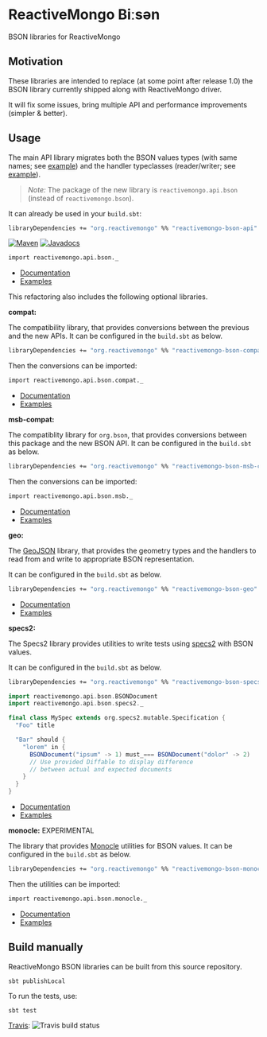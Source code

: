 # ReactiveMongo Biːsən

BSON libraries for ReactiveMongo

## Motivation

These libraries are intended to replace (at some point after release 1.0) the BSON library currently shipped along with ReactiveMongo driver.

It will fix some issues, bring multiple API and performance improvements (simpler & better).

## Usage

The main API library migrates both the BSON values types (with same names; see [example](api/src/test/scala/BSONValueFixtures.scala)) and the handler typeclasses (reader/writer; see [example](api/src/test/scala/HandlerSpec.scala)).

> *Note:* The package of the new library is `reactivemongo.api.bson` (instead of `reactivemongo.bson`).

It can already be used in your `build.sbt`:

```ocaml
libraryDependencies += "org.reactivemongo" %% "reactivemongo-bson-api" % VERSION)
```

[![Maven](https://img.shields.io/maven-central/v/org.reactivemongo/reactivemongo-bson-api_2.12.svg)](http://search.maven.org/#search%7Cga%7C1%7Creactivemongo-bson-api) [![Javadocs](https://javadoc.io/badge/org.reactivemongo/reactivemongo-bson-api_2.12.svg)](https://javadoc.io/doc/org.reactivemongo/reactivemongo-bson-api_2.12)

```ocaml
import reactivemongo.api.bson._
```

- [Documentation](http://reactivemongo.org/releases/0.1x/documentation/tutorial/bison.html)
- [Examples](api/src/test/scala/BSONValueFixtures.scala)

This refactoring also includes the following optional libraries.

**compat:**

The compatibility library, that provides conversions between the previous and the new APIs. It can be configured in the `build.sbt` as below.

```ocaml
libraryDependencies += "org.reactivemongo" %% "reactivemongo-bson-compat" % VERSION
```

Then the conversions can be imported:

```ocaml
import reactivemongo.api.bson.compat._
```

- [Documentation](https://oss.sonatype.org/service/local/repositories/releases/archive/org/reactivemongo/reactivemongo-bson-compat_2.12/0.18.5/reactivemongo-bson-compat_2.12-0.18.5-javadoc.jar/!/reactivemongo/api/bson/compat/index.html)
- [Examples](compat/src/test/scala/ValueConverterSpec.scala)

**msb-compat:**

The compatiblity library for `org.bson`, that provides conversions between this package and the new BSON API. It can be configured in the `build.sbt` as below.

```ocaml
libraryDependencies += "org.reactivemongo" %% "reactivemongo-bson-msb-compat" % VERSION
```

Then the conversions can be imported:

```ocaml
import reactivemongo.api.bson.msb._
```

- [Documentation](https://oss.sonatype.org/service/local/repositories/releases/archive/org/reactivemongo/reactivemongo-bson-msb_2.12/0.18.5/reactivemongo-bson-msb_2.12-0.18.5-javadoc.jar/!/reactivemongo/api/bson/msb/index.html)
- [Examples](msb-compat/src/test/scala/ValueConverterSpec.scala)

**geo:**

The [GeoJSON](https://docs.mongodb.com/manual/reference/geojson/) library, that provides the geometry types and the handlers to read from and write to appropriate BSON representation.

It can be configured in the `build.sbt` as below.

```ocaml
libraryDependencies += "org.reactivemongo" %% "reactivemongo-bson-geo" % VERSION
```

- [Documentation](https://oss.sonatype.org/service/local/repositories/releases/archive/org/reactivemongo/reactivemongo-bson-geo_2.12/0.18.5/reactivemongo-bson-geo_2.12-0.18.5-javadoc.jar/!/reactivemongo/api/bson/geo/index.html)
- [Examples](geo/src/test/scala/GeometrySpec.scala)

**specs2:**

The Specs2 library provides utilities to write tests using [specs2](https://etorreborre.github.io/specs2/) with BSON values.

It can be configured in the `build.sbt` as below.

```ocaml
libraryDependencies += "org.reactivemongo" %% "reactivemongo-bson-specs2" % VERSION
```

```scala
import reactivemongo.api.bson.BSONDocument
import reactivemongo.api.bson.specs2._

final class MySpec extends org.specs2.mutable.Specification {
  "Foo" title

  "Bar" should {
    "lorem" in {
      BSONDocument("ipsum" -> 1) must_=== BSONDocument("dolor" -> 2)
      // Use provided Diffable to display difference
      // between actual and expected documents
    }
  }
}
```

- [Documentation](https://oss.sonatype.org/service/local/repositories/releases/archive/org/reactivemongo/reactivemongo-bson-geo_2.12/0.18.5/reactivemongo-bson-geo_2.12-0.18.5-javadoc.jar/!/reactivemongo/api/bson/geo/index.html)
- [Examples](specs2/src/test/scala/DiffableSpec.scala)

**monocle:** EXPERIMENTAL

The library that provides [Monocle](http://julien-truffaut.github.io/Monocle/) utilities for BSON values. It can be configured in the `build.sbt` as below.

```ocaml
libraryDependencies += "org.reactivemongo" %% "reactivemongo-bson-monocle" % VERSION
```

Then the utilities can be imported:

```ocaml
import reactivemongo.api.bson.monocle._
```

- [Documentation](https://oss.sonatype.org/service/local/repositories/releases/archive/org/reactivemongo/reactivemongo-bson-monocle_2.12/0.18.5/reactivemongo-bson-monocle_2.12-0.18.5-javadoc.jar/!/reactivemongo/api/bson/monocle/index.html)
- [Examples](monocle/src/test/scala/MonocleSpec.scala)

## Build manually

ReactiveMongo BSON libraries can be built from this source repository.

    sbt publishLocal

To run the tests, use:

    sbt test

[Travis](https://travis-ci.org/ReactiveMongo/ReactiveMongo-BSON): ![Travis build status](https://travis-ci.org/ReactiveMongo/ReactiveMongo-BSON.png?branch=master)
